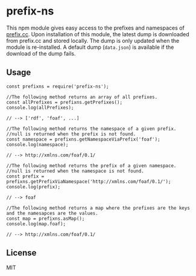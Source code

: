 # prefix-ns

This npm module gives easy access to the prefixes and namespaces of [prefix.cc](https://prefix.cc).
Upon installation of this module, the latest dump is downloaded from prefix.cc and stored locally.
The dump is only updated when the module is re-installed.
A default dump (`data.json`) is available if the download of the dump fails.

## Usage

```$JavaScript
const prefixns = require('prefix-ns');

//The following method returns an array of all prefixes.
const allPrefixes = prefixns.getPrefixes();
console.log(allPrefixes);

// --> ['rdf', 'foaf', ...]

//The following method returns the namespace of a given prefix.
//null is returned when the prefix is not found.
const namespace = prefixns.getNamespaceViaPrefix('foaf');
console.log(namespace);

// --> http://xmlns.com/foaf/0.1/

//The following method returns the prefix of a given namespace.
//null is returned when the namespace is not found.
const prefix = prefixns.getPrefixViaNamespace('http://xmlns.com/foaf/0.1/');
console.log(prefix);

// --> foaf

//The following method returns a map where the prefixes are the keys and the namesapces are the values.
const map = prefixns.asMap();
console.log(map.foaf);

// --> http://xmlns.com/foaf/0.1/
```

## License
MIT
